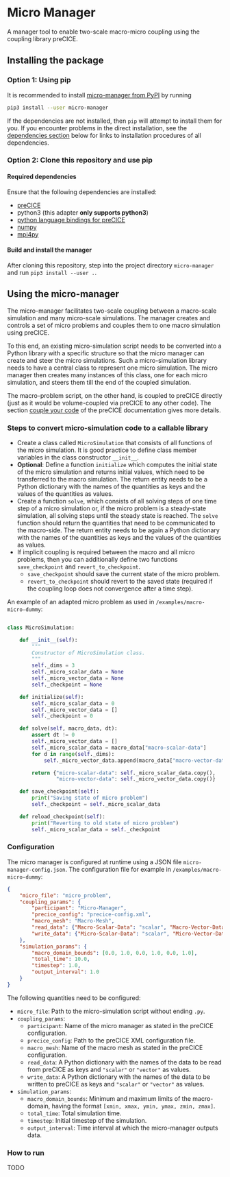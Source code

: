 # Micro Manager

A manager tool to enable two-scale macro-micro coupling using the coupling library preCICE.

## Installing the package

### Option 1: Using pip

It is recommended to install [micro-manager from PyPI]() by running

```bash
pip3 install --user micro-manager
```

If the dependencies are not installed, then `pip` will attempt to install them for you. If you encounter problems in the direct installation, see the [dependencies section](https://github.com/precice/micro-manager#required-dependencies) below for links to installation procedures of all dependencies.

### Option 2: Clone this repository and use pip

#### Required dependencies

Ensure that the following dependencies are installed:

* [preCICE](https://github.com/precice/precice/wiki)
* python3 (this adapter **only supports python3**)
* [python language bindings for preCICE](https://github.com/precice/python-bindings)
* [numpy](https://numpy.org/install/)
* [mpi4py](https://mpi4py.readthedocs.io/en/stable/install.html)

#### Build and install the manager

After cloning this repository, step into the project directory `micro-manager` and run `pip3 install --user .`.

## Using the micro-manager

The micro-manager facilitates two-scale coupling between a macro-scale simulation and many micro-scale simulations. The manager creates and controls a set of micro problems and couples them to one macro simulation using preCICE. 

To this end, an existing micro-simulation script needs to be converted into a Python library with a specific structure so that the micro manager can create and steer the micro simulations. Such a micro-simulation library needs to have a central class to represent one micro simulation. The micro manager then creates many instances of this class, one for each micro simulation, and steers them till the end of the coupled simulation.

The macro-problem script, on the other hand, is coupled to preCICE directly (just as it would be volume-coupled via preCICE to any other code). The section [couple your code](https://precice.org/couple-your-code-overview.html) of the preCICE documentation gives more details.

### Steps to convert micro-simulation code to a callable library

* Create a class called `MicroSimulation` that consists of all functions of the micro simulation. It is good practice to define class member variables in the class constructor `__init__`.
* **Optional**: Define a function `initialize` which computes the initial state of the micro simulation and returns initial values, which need to be transferred to the macro simulation. The return entity needs to be a Python dictionary with the names of the quantities as keys and the values of the quantities as values.
* Create a function `solve`, which consists of all solving steps of one time step of a micro simulation or, if the micro problem is a steady-state simulation, all solving steps until the steady state is reached. The `solve` function should return the quantities that need to be communicated to the macro-side. The return entity needs to be again a Python dictionary with the names of the quantities as keys and the values of the quantities as values.
* If implicit coupling is required between the macro and all micro problems, then you can additionally define two functions `save_checkpoint` and `revert_to_checkpoint`.
  * `save_checkpoint` should save the current state of the micro problem.
  * `revert_to_checkpoint` should revert to the saved state (required if the coupling loop does not convergence after a time step).

An example of an adapted micro problem as used in `/examples/macro-micro-dummy`:


```python

class MicroSimulation:

    def __init__(self):
        """
        Constructor of MicroSimulation class.
        """
        self._dims = 3
        self._micro_scalar_data = None
        self._micro_vector_data = None
        self._checkpoint = None

    def initialize(self):
        self._micro_scalar_data = 0
        self._micro_vector_data = []
        self._checkpoint = 0

    def solve(self, macro_data, dt):
        assert dt != 0
        self._micro_vector_data = []
        self._micro_scalar_data = macro_data["macro-scalar-data"]
        for d in range(self._dims):
            self._micro_vector_data.append(macro_data["macro-vector-data"][d])

        return {"micro-scalar-data": self._micro_scalar_data.copy(),
                "micro-vector-data": self._micro_vector_data.copy()}

    def save_checkpoint(self):
        print("Saving state of micro problem")
        self._checkpoint = self._micro_scalar_data

    def reload_checkpoint(self):
        print("Reverting to old state of micro problem")
        self._micro_scalar_data = self._checkpoint
```



### Configuration

The micro manager is configured at runtime using a JSON file `micro-manager-config.json`. The configuration file for example in `/examples/macro-micro-dummy`:

```json
{
    "micro_file": "micro_problem",
    "coupling_params": {
        "participant": "Micro-Manager",
        "precice_config": "precice-config.xml",
        "macro_mesh": "Macro-Mesh",
        "read_data": {"Macro-Scalar-Data": "scalar", "Macro-Vector-Data": "vector"},
        "write_data": {"Micro-Scalar-Data": "scalar", "Micro-Vector-Data": "vector"}
    },
    "simulation_params": {
        "macro_domain_bounds": [0.0, 1.0, 0.0, 1.0, 0.0, 1.0],
        "total_time": 10.0,
        "timestep": 1.0,
        "output_interval": 1.0
    }
}
```

The following quantities need to be configured:

* `micro_file`: Path to the micro-simulation script without ending `.py`.
* `coupling_params`:
  * `participant`: Name of the micro manager as stated in the preCICE configuration.
  * `precice_config`: Path to the preCICE XML configuration file.
  * `macro_mesh`: Name of the macro mesh as stated in the preCICE configuration.
  * `read_data`: A Python dictionary with the names of the data to be read from preCICE as keys and `"scalar"` or `"vector"`  as values.
  * `write_data`: A Python dictionary with the names of the data to be written to preCICE as keys and `"scalar"` or `"vector"`  as values.
* `simulation_params`:
  * `macro_domain_bounds`: Minimum and maximum limits of the macro-domain, having the format `[xmin, xmax, ymin, ymax, zmin, zmax]`.
  * `total_time`: Total simulation time.
  * `timestep`: Initial timestep of the simulation.
  * `output_interval`: Time interval at which the micro-manager outputs data.
  
### How to run

TODO
